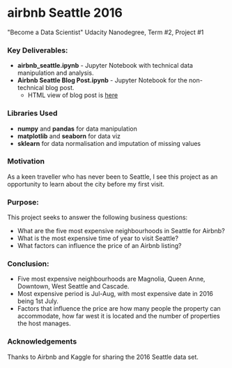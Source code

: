 # airbnb Seattle 2016 #
"Become a Data Scientist" Udacity Nanodegree, Term #2, Project #1

### Key Deliverables: ###
- **airbnb_seattle.ipynb** - Jupyter Notebook with technical data manipulation and analysis.
- **Airbnb Seattle Blog Post.ipynb** - Jupyter Notebook for the non-technical blog post.
    - HTML view of blog post is [here](https://htmlpreview.github.io/?https://raw.githubusercontent.com/stannnman/airbnb/master/Airbnb%20Seattle%20Blog%20Post.html)

### Libraries Used ###
- **numpy** and **pandas** for data manipulation
- **matplotlib** and **seaborn** for data viz
- **sklearn** for data normalisation and imputation of missing values

### Motivation ###
As a keen traveller who has never been to Seattle, I see this project as an opportunity to learn about the city before my first visit.

### Purpose: ###
This project seeks to answer the following business questions:
- What are the five most expensive neighbourhoods in Seattle for Airbnb?
- What is the most expensive time of year to visit Seattle?
- What factors can influence the price of an Airbnb listing?

### Conclusion: ###
- Five most expensive neighbourhoods are Magnolia, Queen Anne, Downtown, West Seattle and Cascade.
- Most expensive period is Jul-Aug, with most expensive date in 2016 being 1st July.
- Factors that influence the price are how many people the property can accommodate, how far west it is located and the number of properties the host manages.

### Acknowledgements ###
Thanks to Airbnb and Kaggle for sharing the 2016 Seattle data set.
